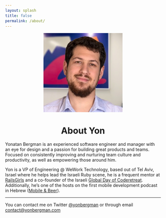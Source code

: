 ```yaml
---
layout: splash
title: false
permalink: /about/
---
```

<div style='text-align: center'>
  <div class='author__avatar' style="margin-top:15px">
    <img src='/images/avatar.jpg' class='big-avatar'/>
  </div>
  <h1 class='about-me'>About Yon</h1>
</div>
Yonatan Bergman is an experienced software engineer and manager with an eye for design and a passion for building great products and teams. Focused on consistently improving and nurturing team culture and productivity, as well as empowering those around him.

Yon is a VP of Engineering @ WeWork Technology, based out of Tel Aviv, Israel where he helps lead the Israeli Ruby scene,
he is a frequent mentor at <a href='http://railsgirls.co.il/'>RailsGirls</a>
and a co-founder of the Israeli <a href='http://coderetreat.co.il/'>Global Day of Coderetreat</a>.
Additionally, he’s one of the hosts on the first mobile development podcast in Hebrew (<a href='http://mobileandbeer.com/'>Mobile & Beer</a>).

---

You can contact me on Twitter [@yonbergman](https://twitter.com/yonbergman) or through email [contact@yonbergman.com](mailto:contact@yonbergman.com)
